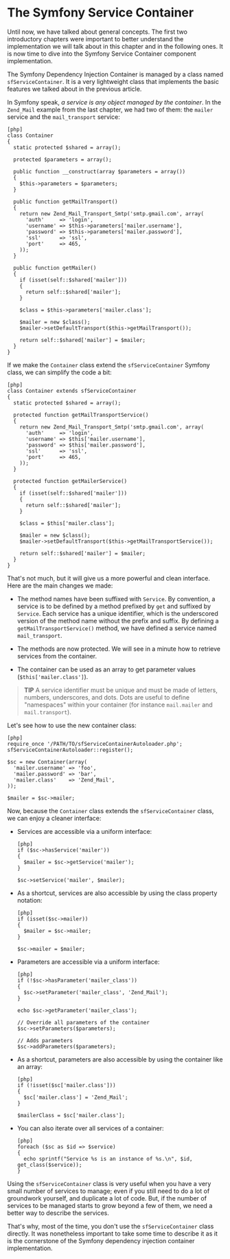 The Symfony Service Container
=============================

Until now, we have talked about general concepts. The first two introductory
chapters were important to better understand the implementation we will talk
about in this chapter and in the following ones. It is now time to dive into
the Symfony Service Container component implementation.

The Symfony Dependency Injection Container is managed by a class named
`sfServiceContainer`. It is a very lightweight class that implements the basic
features we talked about in the previous article.

In Symfony speak, *a service is any object managed by the container*. In the
`Zend_Mail` example from the last chapter, we had two of them: the `mailer`
service and the `mail_transport` service:

    [php]
    class Container
    {
      static protected $shared = array();

      protected $parameters = array();

      public function __construct(array $parameters = array())
      {
        $this->parameters = $parameters;
      }

      public function getMailTransport()
      {
        return new Zend_Mail_Transport_Smtp('smtp.gmail.com', array(
          'auth'     => 'login',
          'username' => $this->parameters['mailer.username'],
          'password' => $this->parameters['mailer.password'],
          'ssl'      => 'ssl',
          'port'     => 465,
        ));
      }

      public function getMailer()
      {
        if (isset(self::$shared['mailer']))
        {
          return self::$shared['mailer'];
        }

        $class = $this->parameters['mailer.class'];

        $mailer = new $class();
        $mailer->setDefaultTransport($this->getMailTransport());

        return self::$shared['mailer'] = $mailer;
      }
    }

If we make the `Container` class extend the `sfServiceContainer` Symfony
class, we can simplify the code a bit:

    [php]
    class Container extends sfServiceContainer
    {
      static protected $shared = array();

      protected function getMailTransportService()
      {
        return new Zend_Mail_Transport_Smtp('smtp.gmail.com', array(
          'auth'     => 'login',
          'username' => $this['mailer.username'],
          'password' => $this['mailer.password'],
          'ssl'      => 'ssl',
          'port'     => 465,
        ));
      }

      protected function getMailerService()
      {
        if (isset(self::$shared['mailer']))
        {
          return self::$shared['mailer'];
        }

        $class = $this['mailer.class'];

        $mailer = new $class();
        $mailer->setDefaultTransport($this->getMailTransportService());

        return self::$shared['mailer'] = $mailer;
      }
    }

That's not much, but it will give us a more powerful and clean interface. Here
are the main changes we made:

 * The method names have been suffixed with `Service`. By convention, a
   service is to be defined by a method prefixed by `get` and suffixed by
   `Service`. Each service has a unique identifier, which is the underscored
   version of the method name without the prefix and suffix. By defining a
   `getMailTransportService()` method, we have defined a service named
   `mail_transport`.

 * The methods are now protected. We will see in a minute how to retrieve
   services from the container.

 * The container can be used as an array to get parameter values
   (`$this['mailer.class']`).

>**TIP**
>A service identifier must be unique and must be made of letters,
>numbers, underscores, and dots.  Dots are useful to define
>"namespaces" within your container (for instance `mail.mailer` and
>`mail.transport`).

Let's see how to use the new container class:

    [php]
    require_once '/PATH/TO/sfServiceContainerAutoloader.php';
    sfServiceContainerAutoloader::register();

    $sc = new Container(array(
      'mailer.username' => 'foo',
      'mailer.password' => 'bar',
      'mailer.class'    => 'Zend_Mail',
    ));

    $mailer = $sc->mailer;

Now, because the `Container` class extends the `sfServiceContainer` class, we
can enjoy a cleaner interface:

  * Services are accessible via a uniform interface:

        [php]
        if ($sc->hasService('mailer'))
        {
          $mailer = $sc->getService('mailer');
        }

        $sc->setService('mailer', $mailer);

  * As a shortcut, services are also accessible by using the class property
    notation:

        [php]
        if (isset($sc->mailer))
        {
          $mailer = $sc->mailer;
        }

        $sc->mailer = $mailer;

  * Parameters are accessible via a uniform interface:

        [php]
        if (!$sc->hasParameter('mailer_class'))
        {
          $sc->setParameter('mailer_class', 'Zend_Mail');
        }

        echo $sc->getParameter('mailer_class');

        // Override all parameters of the container
        $sc->setParameters($parameters);

        // Adds parameters
        $sc->addParameters($parameters);

  * As a shortcut, parameters are also accessible by using the container like
    an array:

        [php]
        if (!isset($sc['mailer.class']))
        {
          $sc['mailer.class'] = 'Zend_Mail';
        }

        $mailerClass = $sc['mailer.class'];

  * You can also iterate over all services of a container:

        [php]
        foreach ($sc as $id => $service)
        {
          echo sprintf("Service %s is an instance of %s.\n", $id, get_class($service));
        }

Using the `sfServiceContainer` class is very useful when you have a very small
number of services to manage; even if you still need to do a lot of groundwork
yourself, and duplicate a lot of code. But, if the number of services to be
managed starts to grow beyond a few of them, we need a better way to describe
the services.

That's why, most of the time, you don't use the `sfServiceContainer` class
directly. It was nonetheless important to take some time to describe it as it
is the cornerstone of the Symfony dependency injection container
implementation.
